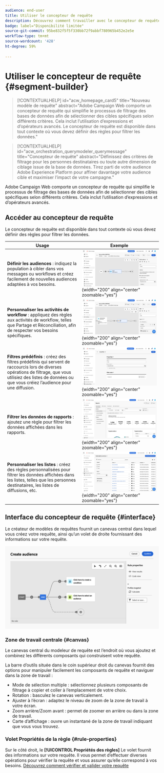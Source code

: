 ```yaml
---
audience: end-user
title: Utiliser le concepteur de requête
description: Découvrez comment travailler avec le concepteur de requête d’Adobe Campaign Web.
badge: label="Disponibilité limitée"
source-git-commit: 95be832f5f5f330bb72f9abbf780965b452e2e5e
workflow-type: tm+mt
source-wordcount: '428'
ht-degree: 59%

---
```


# Utiliser le concepteur de requête {#segment-builder}


>[!CONTEXTUALHELP]
>id="acw_homepage_card5"
>title="Nouveau modèle de requête"
>abstract="Adobe Campaign Web comporte un concepteur de requête qui simplifie le processus de filtrage des bases de données afin de sélectionner des cibles spécifiques selon différents critères. Cela inclut l’utilisation d’expressions et d’opérateurs avancés. Le concepteur de requête est disponible dans tout contexte où vous devez définir des règles pour filtrer les données."

>[!CONTEXTUALHELP]
>id="acw_orchestration_querymodeler_querymessage"
>title="Concepteur de requête"
>abstract="Définissez des critères de filtrage pour les personnes destinataires ou toute autre dimension de ciblage issue de la base de données. Tirez parti de votre audience Adobe Experience Platform pour affiner davantage votre audience cible et maximiser l’impact de votre campagne."

Adobe Campaign Web comporte un concepteur de requête qui simplifie le processus de filtrage des bases de données afin de sélectionner des cibles spécifiques selon différents critères. Cela inclut l’utilisation d’expressions et d’opérateurs avancés.

## Accéder au concepteur de requête

Le concepteur de requête est disponible dans tout contexte où vous devez définir des règles pour filtrer les données.

| Usage | Exemple |
|  ---  |  ---  |
| **Définir les audiences** : indiquez la population à cibler dans vos messages ou workflows et créez facilement de nouvelles audiences adaptées à vos besoins. | ![](assets/access-audience.png){width="200" align="center" zoomable="yes"} |
| **Personnaliser les activités de workflow** : appliquez des règles aux activités de workflow, telles que Partage et Réconciliation, afin de respecter vos besoins spécifiques. | ![](assets/access-workflow.png){width="200" align="center" zoomable="yes"} |
| **Filtres prédéfinis** : créez des filtres prédéfinis qui servent de raccourcis lors de diverses opérations de filtrage, que vous utilisiez des listes de données ou que vous créiez l’audience pour une diffusion. | ![](assets/access-predefined-filter.png){width="200" align="center" zoomable="yes"} |
| **Filtrer les données de rapports** : ajoutez une règle pour filtrer les données affichées dans les rapports. | ![](assets/access-reports.png){width="200" align="center" zoomable="yes"} |
| **Personnaliser les listes** : créez des règles personnalisées pour filtrer les données affichées dans les listes, telles que les personnes destinataires, les listes de diffusions, etc. | ![](assets/access-lists.png){width="200" align="center" zoomable="yes"} |

<!--**Dynamize content**: make your content dynamic by creating conditions that define which content should be displayed to different recipients, ensuring personalized and relevant messaging.

+++Example

![](assets/access-audience.png)

 +++
-->

## Interface du concepteur de requête {#interface}

Le créateur de modèles de requêtes fournit un canevas central dans lequel vous créez votre requête, ainsi qu’un volet de droite fournissant des informations sur votre requête.

![](assets/query-interface.png)

### Zone de travail centrale {#canvas}

Le canevas central du modeleur de requête est l’endroit où vous ajoutez et combinez les différents composants qui construisent votre requête.

La barre d’outils située dans le coin supérieur droit du canevas fournit des options pour manipuler facilement les composants de requête et naviguer dans la zone de travail :

* Mode de sélection multiple : sélectionnez plusieurs composants de filtrage à copier et coller à l’emplacement de votre choix.
* Rotation : basculez le canevas verticalement.
* Ajuster à l’écran : adaptez le niveau de zoom de la zone de travail à votre écran.
* Zoom arrière/Zoom avant : permet de zoomer en arrière ou dans la zone de travail.
* Carte d’affichage : ouvre un instantané de la zone de travail indiquant que vous vous trouvez.

### Volet Propriétés de la règle {#rule-properties}

Sur le côté droit, le **[!UICONTROL Propriétés des règles]** Le volet fournit des informations sur votre requête. Il vous permet d’effectuer diverses opérations pour vérifier la requête et vous assurer qu’elle correspond à vos besoins. [Découvrez comment vérifier et valider votre requête](build-query.md#check-and-validate-your-query)
